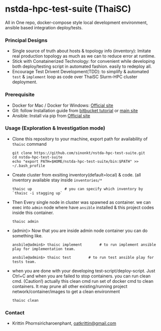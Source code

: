 # nstda-hpc-test-suite (ThaiSC)
All in One repo, docker-compose style local development environment, ansible based integration deploy/tests.
### Principal Designs
- Single source of truth about hosts & topology info (inventory): Imitate real production topology as much as we can
                                                                  to reduce error at runtime.
- Stick with Conatainerized Technology: for convenient while developing both deploy/testing script in automated fashion.
                                         easily to redeploy all.
- Encourage Test Drivent Development(TDD): to simplify & automated `test` & `implement` loop as code over ThaiSC 
                                           Slurm-HPC cluster deployment.

### Prerequisite
- Docker for Mac / Docker for Windows: [Official site](https://www.docker.com/products/docker-desktop)
- Git: follow Installation guide from [bitbucket tutorial](https://www.atlassian.com/git/tutorials/install-git) or [main site](https://git-scm.com/downloads)
- Ansible: Install via pip from [Official site](https://docs.ansible.com/ansible/latest/installation_guide/intro_installation.html#latest-releases-via-pip)
### Usage (Exploration & Investigation mode)
- Clone this repository to your machine, export path for availability of `thaisc` command
  ```
  git clone https://github.com/sinonkt/nstda-hpc-test-suite.git
  cd nstda-hpc-test-suite
  echo "export PATH=$HOME/nstda-hpc-test-suite/bin:$PATH" >> ~/.bash_profile
  ```
- Create cluster from exsiting inventory(default=local) & code. (all inventory available stay inside `inventories/*` 
  ```
  thaisc up               # you can specify which inventory by `thaisc -i stagging up`
  ```
- Then Every single node in cluster was spawned as container. we can exec into `admin` node where have `ansible` installed & this project codes inside this container.
  ```
  thaisc admin
  ```
- (admin)> Now that you are inside admin node container you can do something like.
  ```
  ansbile@admin$> thaisc implement        # to run implement ansible play for implementation team.
  ```
  ```
  ansbile@admin$> thaisc test        # to run test ansible play for tests team. 
  ```
- when you are done with your developing test-script/deploy-script. Just Ctrl+C
  and when you are failed to stop containers. you can run clean cmd.
  (Caution!) actually this clean cmd run set of docker cmd to clean containers.
             It may prune all other existing/running project network/container/images
             to get a clean environment
  ```
  thaisc clean
  ```

### Contact
  - Krittin Phornsiricharoenphant, oatkrittin@gmail.com
